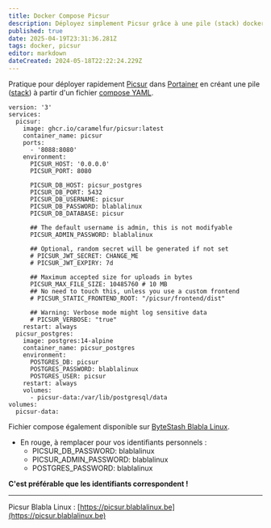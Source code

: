 ```yaml
---
title: Docker Compose Picsur
description: Déployez simplement Picsur grâce à une pile (stack) docker compose.
published: true
date: 2025-04-19T23:31:36.281Z
tags: docker, picsur
editor: markdown
dateCreated: 2024-05-18T22:22:24.229Z
---
```


Pratique pour déployer rapidement [Picsur](https://github.com/caramelfur/picsur) dans [Portainer](https://www.portainer.io) en créant une pile ([stack](https://docs.portainer.io/user/docker/stacks)) à partir d'un fichier [compose YAML](https://docs.docker.com/compose/compose-application-model/).

```plaintext
version: '3'
services:
  picsur:
    image: ghcr.io/caramelfur/picsur:latest
    container_name: picsur
    ports:
      - '8088:8080'
    environment:
      PICSUR_HOST: '0.0.0.0'
      PICSUR_PORT: 8080

      PICSUR_DB_HOST: picsur_postgres
      PICSUR_DB_PORT: 5432
      PICSUR_DB_USERNAME: picsur
      PICSUR_DB_PASSWORD: blablalinux
      PICSUR_DB_DATABASE: picsur

      ## The default username is admin, this is not modifyable
      PICSUR_ADMIN_PASSWORD: blablalinux

      ## Optional, random secret will be generated if not set
      # PICSUR_JWT_SECRET: CHANGE_ME
      # PICSUR_JWT_EXPIRY: 7d

      ## Maximum accepted size for uploads in bytes
      PICSUR_MAX_FILE_SIZE: 10485760 # 10 MB
      ## No need to touch this, unless you use a custom frontend
      # PICSUR_STATIC_FRONTEND_ROOT: "/picsur/frontend/dist"

      ## Warning: Verbose mode might log sensitive data
      # PICSUR_VERBOSE: "true"
    restart: always
  picsur_postgres:
    image: postgres:14-alpine
    container_name: picsur_postgres
    environment:
      POSTGRES_DB: picsur
      POSTGRES_PASSWORD: blablalinux
      POSTGRES_USER: picsur
    restart: always
    volumes:
      - picsur-data:/var/lib/postgresql/data
volumes:
  picsur-data:
```

Fichier compose également disponible sur [ByteStash Blabla Linux](https://bytestash.blablalinux.be/public/snippets).

-   En rouge, à remplacer pour vos identifiants personnels :
    -   PICSUR\_DB\_PASSWORD: blablalinux
    -   PICSUR\_ADMIN\_PASSWORD: blablalinux
    -   POSTGRES\_PASSWORD: blablalinux

**C'est préférable que les identifiants correspondent !**

---

Picsur Blabla Linux : [https://picsur.blablalinux.be](https://picsur.blablalinux.be)